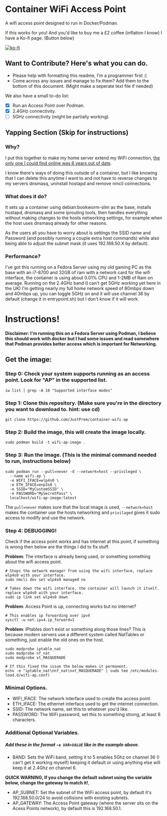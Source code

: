 # Container WiFi Access Point
A wifi access point designed to run in Docker/Podman.

If this works for you! And you'd like to buy me a £2 coffee (inflation I know) I have a Ko-fi page. (Button below)

[![ko-fi](https://ko-fi.com/img/githubbutton_sm.svg)](https://ko-fi.com/P5P2LKHM4)


## Want to Contribute? Here's what you can do.
- Please help with formatting this readme, I'm a programmer first :(
- Come across any issues and manage to fix them? Add them to the bottom of this document. (Might make a seperate text file if needed)

We also have a small to-do list:
- [X] Run an Access Point over Podman.
- [X] 2.4GHz connectivity.
- [ ] 5GHz connectivity (might be partially working).

## Yapping Section (Skip for instructions)
### Why?
I put this together to make my home server extend my WiFi connection, [the only one I could find online was 6 years out of date](https://github.com/offlinehacker/docker-ap).

I know there's ways of doing this outside of a container, but I like knowing that I can delete this anytime I want to and not have to reverse changes to my servers dnsmasq, uninstall hostapd and remove nmcli connections.

### What does it do?
It sets up a container using debian:bookworm-slim as the base, installs hostapd, dnsmasq and some iprouting tools, then handles everything without making changes to the hosts networking settings, for example when the host uses dnsmasq already for other reasons.

As the users all you have to worry about is settings the SSID name and Password (and possibly running a couple extra host commands) while also being able to adjust the subnet mask (it uses 192.168.50.X by default).

### Performance?

I've got this running on a Fedora Server using my old gaming PC as the base with an i7-8700 and 32GB of ram with a network card for the wifi interface, the container is using about 0.01% CPU and 1-2MB of Ram on average. Running on the 2.4GHz band (I can't get 5GHz working yet here in the UK) I'm getting nearly my full home network speed of 80mbps down and 40mbps up, you can toggle 5GHz on and it will use channel 36 by default (change it in entrypoint.sh) but I don't know if it will work.

# Instructions!

#### Disclaimer: I'm running this on a Fedora Server using Podman, I believe this should work with docker but I had some issues and read somewhere that Podman provides better access which is important for Networking.

## Get the image:

### Step 0: Check your system supports running as an access point. Look for "AP" in the supported list.
```
iw list | grep -A 10 "Supported interface modes"
```

### Step 1: Clone this repository. (Make sure you're in the directory you want to download to. hint: use cd)
```
git clone https://github.com/JustPrem/container-wifi-ap
```

### Step 2: Build the image, this will create the image locally.
```
sudo podman build -t wifi-ap-image .
```

### Step 3: Run the image. (This is the minimal command needed to run, instructions below)
```
sudo podman run --pull=never -d --network=host --privileged \
  --name wifi-ap \
  -e WIFI_IFACE=wlp4s0 \
  -e ETH_IFACE=enp3s0 \
  -e SSID="MyCustomSSID" \
  -e PASSWORD="MySecretPass" \
  localhost/wifi-ap-image:latest
```

The `pull=never` makes sure that the local image is used, `--network=host` makes the container use the hosts networking and `privilaged` gives it sudo access to modify and use the network.

### Step 4: DEBUGGING!

Check if the access point works and has internet at this point, if something is wrong then below are the things I did to fix stuff.

**Problem**: The interface is already being used, or something something about the wifi access point.

```
# Stops the network manager from using the wifi interface, replace wlp4s0 with your interface.
sudo nmcli dev set wlp4s0 managed no
```

```
# Takes down the wifi interface, the container will launch it itself. replace wlp4s0 with your interface.
sudo ip link set wlp4s0 down
```

**Problem**: Access Point is up, connecting works but no internet?

```
# This enables ip forwarding over ipv4
sysctl -w net.ipv4.ip_forward=1
```

**Problem**: IPtables don't exist or something along those lines? This is because modern servers use a different system called NatTables or something, just enable the old ones on the host.
```
sudo modprobe iptable_nat
sudo modprobe nf_nat
sudo modprobe xt_MASQUERADE

# If this fixed the issue the below makes it permanent.
echo -e "iptable_nat\nnf_nat\nxt_MASQUERADE" | sudo tee /etc/modules-load.d/wifi-ap.conf)
```

### Minimal Options.
- WIFI_IFACE: The network interface used to create the access point.
- ETH_IFACE: The ethernet interface used to get the internet connection.
- SSID: The network name, set this to whatever you'd like.
- PASSWORD: The WiFi password, set this to something strong, at least 8 characters.

### Additional Optional Variables.<br>
##### Add these in the format `-e VAR=VALUE` like in the example above.

- BAND: Sets the WiFi band, setting it to 5 enables 5Ghz on channel 36 (I can't get it working myself) keeping it default or using anything else will keep it at 2.4Ghz on channel 6.

**QUICK WARNING, If you change the default subnet using the variable below, change the gateway to match it!**,
- AP_SUBNET: Set the subnet of the WiFi access point, by default it's 192.168.50.0/24 to avoid collisions with existing subnets.
- AP_GATEWAY: The Access Point gateway (where the server sits on the Acess Points network), by default this is 192.168.50.1.


